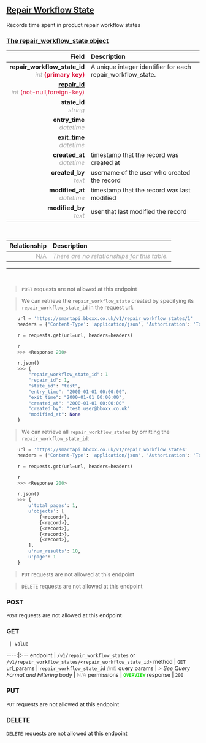 ## <u>Repair Workflow State</u>
Records time spent in product repair workflow states


### <u>The repair_workflow_state object</u>

Field | Description
------:|:------------
__repair_workflow_state_id__ <br><font color="DarkGray">_int_</font> <font color="Crimson">__(primary key)__</font> | A unique integer identifier for each repair_workflow_state.
__<a href="/#repair">repair_id</a>__ <br><font color="DarkGray">_int_</font> <font color="Crimson">(not-null,foreign-key)</font> | 
__state_id__ <br><font color="DarkGray">_string_</font> <font color="Crimson"></font> | 
__entry_time__ <br><font color="DarkGray">_datetime_</font> <font color="Crimson"></font> | 
__exit_time__ <br><font color="DarkGray">_datetime_</font> <font color="Crimson"></font> | 
__created_at__  <br><font color="DarkGray">_datetime_</font> | timestamp that the record was created at
__created_by__  <br><font color="DarkGray">_text_</font>| username of the user who created the record
__modified_at__ <br><font color="DarkGray">_datetime_</font>| timestamp that the record was last modified
__modified_by__ <br><font color="DarkGray">_text_</font>| user that last modified the record

<br>

Relationship | Description
-------------:|:------------
<font color="DarkGray">N/A</font> | <font color="DarkGray">_There are no relationships for this table._</font>

<hr>
<br>

> `POST` requests are not allowed at this endpoint

> We can retrieve the `repair_workflow_state` created by specifying its `repair_workflow_state_id` in the request url:

```python
    url = 'https://smartapi.bboxx.co.uk/v1/repair_workflow_states/1'
    headers = {'Content-Type': 'application/json', 'Authorization': 'Token token=A_VALID_TOKEN'}

    r = requests.get(url=url, headers=headers)

    r
    >>> <Response 200>

    r.json()
    >>> {
		"repair_workflow_state_id": 1
		"repair_id": 1,
		"state_id": "test",
		"entry_time": "2000-01-01 00:00:00",
		"exit_time": "2000-01-01 00:00:00",
		"created_at": "2000-01-01 00:00:00"
		"created_by": "test.user@bboxx.co.uk"
		"modified_at": None
	}
```

> We can retrieve all `repair_workflow_states` by omitting the `repair_workflow_state_id`:

```python
    url = 'https://smartapi.bboxx.co.uk/v1/repair_workflow_states'
    headers = {'Content-Type': 'application/json', 'Authorization': 'Token token=A_VALID_TOKEN'}

    r = requests.get(url=url, headers=headers)

    r
    >>> <Response 200>

    r.json()
    >>> {
        u'total_pages': 1,
        u'objects': [
            {<record>},
            {<record>},
            {<record>},
            {<record>},
            {<record>},
        ],
        u'num_results': 10,
        u'page': 1
    }
```

> `PUT` requests are not allowed at this endpoint

> `DELETE` requests are not allowed at this endpoint



### POST
`POST` requests are not allowed at this endpoint

### GET
     | value
 ----:|:---
endpoint | `/v1/repair_workflow_states` or `/v1/repair_workflow_states/<repair_workflow_state_id>`
method | `GET`
url_params | `repair_workflow_state_id` <font color="DarkGray">_(int)_</font>
query params | *> See Query Format and Filtering*
body | <font color="DarkGray">N/A</font>
permissions | <font color="Jade">__`OVERVIEW`__</font>
response | `200`

### PUT
`PUT` requests are not allowed at this endpoint

### DELETE
`DELETE` requests are not allowed at this endpoint



    